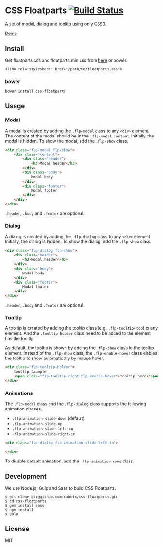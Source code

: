 # CSS Floatparts [![Build Status](https://travis-ci.org/nabeix/css-floatparts.svg?branch=master)](https://travis-ci.org/nabeix/css-floatparts)

A set of modal, dialog and tooltip using only CSS3.

[Demo](http://nabeix.github.io/css-floatparts/)

## Install

Get floatparts.css and floatparts.min.css from [here](https://github.com/nabeix/css-floatparts/tree/master/build) or bower.

```
<link rel="stylesheet" href="/path/to/floatparts.css">
```

### bower

```
bower install css-floatparts
```

## Usage

### Modal

A modal is created by adding the `.flp-modal` class to any `<div>` element.
The content of the modal should be in the `.flp-modal.content`.
Initially, the modal is hidden. To show the modal, add the `.flp-show` class.

```html
<div class="flp-modal flp-show">
    <div class="content">
        <div class="header">
            <h3>Modal header</h3>
        </div>
        <div class="body">
            Modal body
        </div>
        <div class="footer">
            Modal footer
        </div>
    </div>
</div>

```

`.header`, `.body` and `.footer` are optional.

### Dialog

A dialog is created by adding the `.flp-dialog` class to any `<div>` element.
Initially, the dialog is hidden. To show the dialog, add the `.flp-show` class.

```html
<div class="flp-dialog flp-show">
    <div class="header">
        <h3>Modal header</h3>
    </div>
    <div class="body">
        Modal body
    </div>
    <div class="footer">
        Modal footer
    </div>
</div>

```

`.header`, `.body` and `.footer` are optional.

### Tooltip

A tooltip is created by adding the tooltip class (e.g. `.flp-tooltip-top`) to any element. And the `.tooltip-holder` class need to be added to the element has the tooltip.

As default, the tooltip is shown by adding the `.flp-show` class to the tooltip element. Instead of the `.flp-show` class, the `.flp-enable-hover` class elables the tooltip to show automatically by mouse hover.

```html
<div class="flp-tooltip-holder">
    tooltip example
    <span class="flp-tooltip-right flp-enable-hover">tooltip here</span>
</div>
```

### Animations

The `.flp-modal` class and the `.flp-dialog` class supports the following animation classes.

* `.flp-animation-slide-down` (default)
* `.flp-animation-slide-up`
* `.flp-animation-slide-left-in`
* `.flp-animation-slide-right-in`

```html
<div class="flp-dialog flp-animation-slide-left-in">
    ...
</div>

```

To disable default animation, add the `.flp-animation-none` class.

## Development

We use Node.js, Gulp and Sass to build CSS Floatparts.

```
$ git clone git@github.com:nabeix/css-floatparts.git
$ cd css-floatparts
$ gem install sass
$ npm install
$ gulp
```

## License

MIT